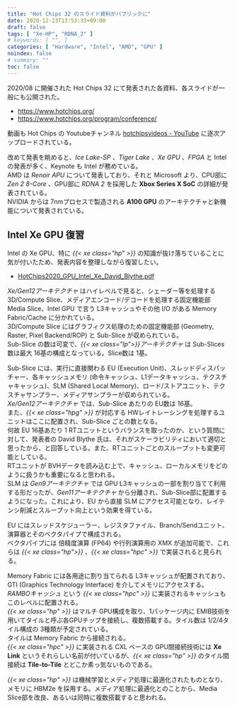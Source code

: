 ```yaml
---
title: "Hot Chips 32 のスライド資料がパブリックに"
date: 2020-12-23T13:53:33+09:00
draft: false
tags: [ "Xe-HP", "RDNA_2" ]
# keywords: [ "", ]
categories: [ "Hardware", "Intel", "AMD", "GPU" ]
noindex: false
# summary: ""
toc: false
---
```


2020/08 に開催された Hot Chips 32 にて発表された各資料、各スライドが一般にも公開された。  

 * <https://www.hotchips.org/>
  * <https://www.hotchips.org/program/conference/>

動画も Hot Chips の Youtubeチャンネル [hotchipsvideos - YouTube](https://www.youtube.com/user/hotchipsvideos/featured) に逐次アップロードされている。  

改めて発表を眺めると、*Ice Lake-SP* 、*Tiger Lake* 、*Xe GPU* 、*FPGA* と Intel の発表が多く、Keynote も Intel が務めている。  
AMD は *Renoir APU* について発表しており、それと Microsoft より、CPU部に *Zen 2 8-Core* 、GPU部に *RDNA 2* を採用した **Xbox Series X SoC** の詳細が発表されている。  
NVIDIA からは 7nmプロセスで製造される **A100 GPU** のアーキテクチャと新機能について発表されている。  

## Intel Xe GPU 復習

Intel の Xe GPU、特に *{{< xe class="hp" >}}* の知識が抜け落ちていることに気が付いたため、発表内容を整理しながら復習したい。  

 * [HotChips2020_GPU_Intel_Xe_David_Blythe.pdf](https://www.hotchips.org/assets/program/conference/day1/HotChips2020_GPU_Intel_Xe_David_Blythe.pdf)

*Xe/Gen12アーキテクチャ* はハイレベルで見ると、シェーダー等を処理する 3D/Compute Slice、メディアエンコード/デコードを処理する固定機能部 Media Slice、Intel GPU で言う L3キャッシュやその他 I/O がある Memory Fabric/Cache に分かれている。  
3D/Compute Slice にはグラフィクス処理のための固定機能部 (Geometry, Raster, Pixel Backend/ROP) と Sub-Slice が収められている。  
Sub-Slice の数は可変で、*{{< xe class="lp">}}アーキテクチャ* は Sub-Slices数は最大 16基の構成となっている。Slice数は 1基。  

Sub-Slice には、実行に直接関わる EU (Execution Unit)、スレッドディスパッチャー、各キャッシュメモリ (命令キャッシュ、L1データキャッシュ、テクスチャキャッシュ)、SLM (Shared Local Memory)、ロード/ストアユニット、テクスチャサンプラー、メディアサンプラーが収められている。  
*Xe/Gen12アーキテクチャ* では、Sub-Slice あたりの EU数は 16基。  
また、*{{< xe class="hpg" >}}* が対応する HWレイトレーシングを処理するユニットはここに配置され、Sub-Slice ごとの数となる。  
何故 EU 16基あたり 1 RTユニットというバランスを取ったのか、という質問に対して、発表者の David Blythe 氏は、それがスケーラビリティにおいて適切と思ったから、と回答している。また、RTユニットごとのスループットも変更可能としている。  
RTユニットが BVHデータを読み込む上で、キャッシュ、ローカルメモリをどのように扱うかも重要になると思われる。  
SLM は *Gen9アーキテクチャ* では GPU L3キャッシュの一部を割り当てて利用する形だったが、*Gen11アーキテクチャ* から分離され、Sub-Slice部に配置するようになった。これにより、EU から直接 SLM にアクセス可能となり、レイテンシ削減とスループット向上という効果を得ている。  

EU にはスレッドスケジューラー、レジスタファイル、Branch/Sendユニット、演算器とそのベクタパイプで構成される。  
ベクタパイプには 倍精度演算 (FP64) や行列演算用の XMX が追加可能で、これらは *{{< xe class="hp">}}* 、*{{< xe class="hpc" >}}* で実装されると見られる。  

Memory Fabric には各用途に割り当てられる L3キャッシュが配置されており、GTI (Graphics Technology Interface) を介してメモリにアクセスする。  
*RAMBOキャッシュ* という *{{< xe class="hpc" >}}* に実装されるキャッシュもこのレベルに配置される。  
*{{< xe class="hp" >}}* はマルチ GPU構成を取り、1パッケージ内に EMIB技術を用いてタイルと呼ぶ各GPUチップを接続し、複数搭載する。タイル数は 1/2/4タイル構成の 3種類が予定されている。  
タイルは Memory Fabric から接続される。  
*{{< xe class="hpc" >}}* に実装される CXL ベースの GPU間接続技術には **Xe Link** というそれらしい名前が付いているが、*{{< xe class="hp" >}}* のタイル間接続は **Tile-to-Tile** とどこか素っ気ないものである。  

*{{< xe class="hp" >}}* は機械学習とメディア処理に最適化されたものとなり、メモリに HBM2e を採用する。メディア処理に最適化とのことから、Media Slice部を改良、あるいは同時に複数搭載すると思われる。  

